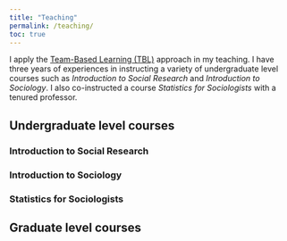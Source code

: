 ```yaml
---
title: "Teaching"
permalink: /teaching/
toc: true
---
```

 
I apply the [Team-Based Learning (TBL)](https://en.wikipedia.org/wiki/Team-based_learning) approach in my teaching. I have three years of experiences in instructing a variety of undergraduate level courses such as *Introduction to Social Research* and *Introduction to Sociology*. I also co-instructed a course *Statistics for Sociologists* with a tenured professor.

## Undergraduate level courses

### Introduction to Social Research

### Introduction to Sociology

### Statistics for Sociologists

## Graduate level courses